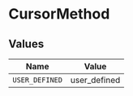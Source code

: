 # CursorMethod


## Values

| Name           | Value          |
| -------------- | -------------- |
| `USER_DEFINED` | user_defined   |